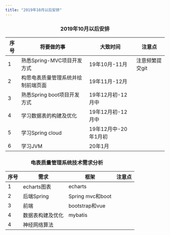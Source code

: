 ```yaml
---
title: "2019年10月以后安排" 
---
```


<h3 align="center">2019年10月以后安排</h3>

|序号| 将要做的事| 大致时间 | 注意点 |
|----|----------|-----|--------|
| 1  | 熟悉Spring-MVC项目开发方式 | 19年10月-11月  | 注意频繁提交git      |
| 2  | 构思电表质量管理系统并绘制前端页面 | 19年11月-12月  |       |
| 3  | 熟悉Spring boot项目开发方式   | 19年12月初-12月中  |      |
| 4  | 学习数据表的构建及优化  | 19年12月初-12月中  |      |
| 5  | 学习Spring cloud  | 19年12月中-20年1月初   |      |
| 6  | 学习JVM   | 20年1月  |       |


<h3 style="margin-left: 80px;">电表质量管理系统技术需求分析</h3>

|序号| 需求| 框架 | 注意点 |
|----|----------|-----|--------|
| 1  | echarts图表 | echarts  |       |
| 2  | 后端Spring | Spring mvc和boot  |       |
| 3  | 前端   | bootstrap和vue  |       |
| 4  | 数据表构建及优化  | mybatis  |       |
| 4  | 神经网络算法   |   |       |
